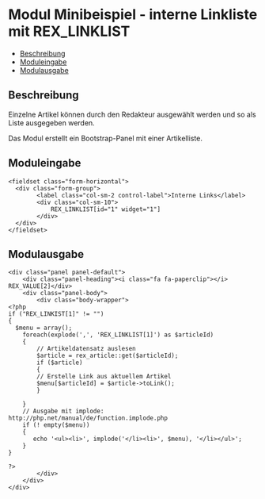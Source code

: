 # Modul Minibeispiel - interne Linkliste mit REX_LINKLIST

- [Beschreibung](#beschreibung)
- [Moduleingabe](#moduleingabe)
- [Modulausgabe](#modulausgabe)

<a name="beschreibung"></a>
## Beschreibung

Einzelne Artikel können durch den Redakteur ausgewählt werden und so als Liste ausgegeben werden. 

Das Modul erstellt ein Bootstrap-Panel mit einer Artikelliste. 

<a name="moduleingabe"></a>
## Moduleingabe

	<fieldset class="form-horizontal">
	  <div class="form-group">
	        <label class="col-sm-2 control-label">Interne Links</label>
	        <div class="col-sm-10">
	            REX_LINKLIST[id="1" widget="1"]
	        </div>
	  </div>
	</fieldset>


<a name="modulausgabe"></a>
## Modulausgabe


	<div class="panel panel-default">
		<div class="panel-heading"><i class="fa fa-paperclip"></i> REX_VALUE[2]</div>
		<div class="panel-body">
			<div class="body-wrapper">
	<?php
	if ("REX_LINKIST[1]" != "")
	{
	  $menu = array();
		foreach(explode(',', 'REX_LINKLIST[1]') as $articleId)
		{
		    // Artikeldatensatz auslesen
		    $article = rex_article::get($articleId);
		    if ($article)
		    {
			// Erstelle Link aus aktuellem Artikel
			$menu[$articleId] = $article->toLink();
		    }
		    
		}
		// Ausgabe mit implode: http://php.net/manual/de/function.implode.php
		if (! empty($menu))
		{
		   echo '<ul><li>', implode('</li><li>', $menu), '</li></ul>';
		}
	}
	
	?>
			</div>
		</div>
	</div>

